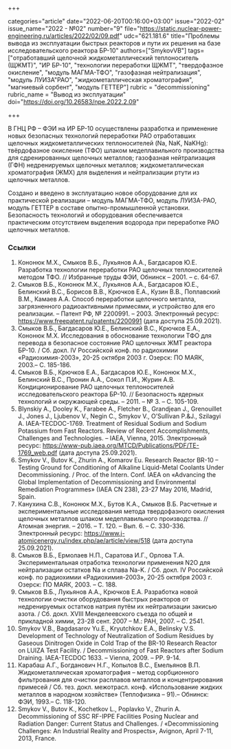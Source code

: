 +++

categories="article"
date="2022-06-20T00:16:00+03:00"
issue="2022-02"
issue_name="2022 - №02"
number="9"
file="https://static.nuclear-power-engineering.ru/articles/2022/02/09.pdf"
udc="621.181.6"
title="Проблемы вывода из эксплуатации быстрых реакторов и пути их решения на базе исследовательского реактора БР-10"
authors=["SmykovVB"]
tags=["отработавший щелочной жидкометаллический теплоноситель (ЩЖМТ)", "ИР БР-10", "технологии переработки ЩЖМТ", "твердофазное окисление", "модуль МАГМА-ТФО", "газофазная нейтрализация", "модуль ЛУИЗА"РАО", "жидкометаллическая хроматография", "магниевый сорбент", "модуль ГЕТТЕР"]
rubric = "decommissioning"
rubric_name = "Вывод из эксплуатации"
doi="https://doi.org/10.26583/npe.2022.2.09"

+++

В ГНЦ РФ – ФЭИ на ИР БР-10 осуществлены разработка и применение новых безопасных технологий переработки РАО отработавших щелочных
жидкометаллических теплоносителей (Na, NaK, NaKHg): твёрдофазное окисление (ТФО) шлаком медеплавильного производства для сдренированных щелочных металлов; газофазная нейтрализация (ГФН) недренируемых щелочных металлов; жидкометаллическая хроматография (ЖМХ) для выделения и нейтрализации ртути из щелочных металлов.

Создано и введено в эксплуатацию новое оборудование для их практической реализации – модуль МАГМА-ТФО, модуль ЛУИЗА-РАО, модуль ГЕТТЕР в составе опытно-промышленной установки. Безопасность технологий и оборудования обеспечивается практическим отсутствием выделения водорода при переработке РАО щелочных металлов.

### Ссылки

1. Кононюк М.Х., Смыков В.Б., Лукьянов А.А., Багдасаров Ю.Е. Разработка технологии переработки РАО щелочных теплоносителей методом ТФО. // Избранные труды ФЭИ, Обнинск – 2001. – с. 64-67.
2. Смыков В.Б., Кононюк М.Х., Лукьянов А.А., Багдасаров Ю.Е., Белинский В.С., Борисов В.В., Крючков Е.А., Кузин В.В., Поплавский В.М., Камаев А.А. Способ переработки щелочного металла, загрязненного радиоактивными примесями, и устройство для его реализации. – Патент РФ, № 2200991. – 2003. Электронный ресурс: https://www.freepatent.ru/patents/2200991 (дата доступа 25.09.2021).
3. Смыков В.Б., Багдасаров Ю.Е., Белинский В.С., Крючков Е.А., Кононюк М.Х. Исследования в обоснование технологии ТФО для перевода в безопасное состояние РАО щелочных ЖМТ реактора БР-10. / Сб. докл. IV Российской конф. по радиохимии «Радиохимия-2003», 20-25 октября 2003 г. Озерск: ПО МАЯК, 2003.– С. 185-186.
4. Смыков В.Б., Крючков Е.А., Багдасаров Ю.Е., Кононюк М.Х., Белинский В.С., Пронин А.А., Сокол П.И., Журин А.В. Кондиционирование РАО щелочных теплоносителей исследовательского реактора БР-10. // Безопасность ядерных технологий и окружающей среды. – 2011. – № 3. – С. 105-109.
5. Blynskiy A., Dooley K., Farabee A., Fletcher B., Grandjean J., Grenouillet J., Jones J., Ljubenov V., Negin C., Smykov V., O’Sullivan P.&J., Szilagyi A. IAEA-TECDOC-1769. Treatment of Residual Sodium and Sodium Potassium from Fast Reactors. Review of Recent Accomplishments, Challenges and Technologies. – IAEA, Vienna, 2015. Электронный ресурс: https://www-pub.iaea.org/MTCD/Publications/PDF/TE-1769_web.pdf
(дата доступа 25.09.2021).
6. Smykov V., Butov K., Zhurin A., Komarov Eu. Research Reactor BR-10 – Testing Ground for Conditioning of Alkaline Liquid-Metal Coolants Under Dеcommissioning. / Proc. of the Intern. Conf. IAEA on «Advancing the Global Implementation of Decommissioning and Environmental Remediation Programmes» (IAEA CN 238), 23-27 May 2016, Madrid, Spain.
7. Канухина С.В., Кононюк М.Х., Бутов К.А., Смыков В.Б. Расчетные и экспериментальные исследования метода твердофазного окисления щелочных металлов шлаком медеплавильного производства. // Атомная энергия. – 2016. – Т. 120. – Вып. 6. – С. 330-336. Электронный ресурс: https://www.j-atomicenergy.ru/index.php/ae/article/view/518 (дата доступа 25.09.2021).
8. Смыков В.Б., Ермолаев Н.П., Саратова И.Г., Орлова Т.А. Экспериментальная отработка технологии применения N2O для нейтрализации остатков Na и сплава Na-K. / Сб. докл. IV Российской конф. по радиохимии «Радиохимия-2003», 20-25 октября 2003 г. Озерск: ПО МАЯК, 2003. – С. 188.
9. Смыков В.Б., Лукьянов А.А., Крючков Е.А. Разработка новой технологии очистки оборудования быстрых реакторов от недренируемых остатков натрия путём их нейтрализации закисью азота. / Сб. докл. XVIII Менделеевского съезда по общей и прикладной химии, 23-28 сент. 2007 – М.: РАН, 2007. – С. 2541.
10. Smykov V.B., Bagdasarov Yu.E., Kryutchkov E.A., Belinsky V.S. Development of Technology of Neutralization of Sodium Residues by Gaseous Dinitrogen Oxide in Cold Trap of the BR-10 Research Reactor on LUIZA Test Facility. / Decommissioning of Fast Reactors after Sodium Draining. IAEA-TECDOC 1633. – Vienna, 2009. – PP. 9-14.
11. Карабаш А.Г., Богданович Н.Г., Копылов В.С., Емельянов В.П. Жидкометаллическая хроматография – метод сорбционного фильтрования для очистки расплавов металлов и концентрирования примесей / Сб. тез. докл. межотрасл. конф. «Использование жидких металлов в народном хозяйстве» (Теплофизика – 91).– Обнинск: ФЭИ, 1993.– С. 118-120.
12. Smykov V., Butov K., Kochetkov L., Poplavko V., Zhurin A. Decommissioning of SSC RF-IPPE Facilities Posing Nuclear and Radiation Danger: Current Status and Challenges. / «Decommissioning Challenges: An Industrial Reality and Prospects», Avignon, April 7-11, 2013, France.